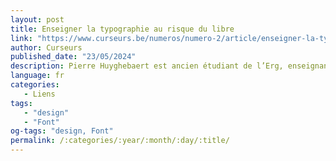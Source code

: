 ```yaml
---
layout: post
title: Enseigner la typographie au risque du libre
link: "https://www.curseurs.be/numeros/numero-2/article/enseigner-la-typographie-au-risque-du-libre"
author: Curseurs
published_date: "23/05/2024"
description: Pierre Huyghebaert est ancien étudiant de l’Erg, enseignant à La Cambre dans l’atelier de typographie, fondateur de Speculoos, et membre de l’équipe de pilotage de Curseurs. Nous avons voulu revenir avec lui sur son parcours où éducation et numérique ne sont jamais loin l’un de l’autre, afin de comprendre comment les questions de logiciels et licences libres entrent en tension dans les espaces pédagogiques et professionnels. Une conversation à bâtons rompus où se côtoient typographie, fonderies d’inclusivité et de bien d’autres choses encore…
language: fr
categories:
   - Liens
tags:
   - "design"
   - "Font"
og-tags: "design, Font"
permalink: /:categories/:year/:month/:day/:title/
---
```

